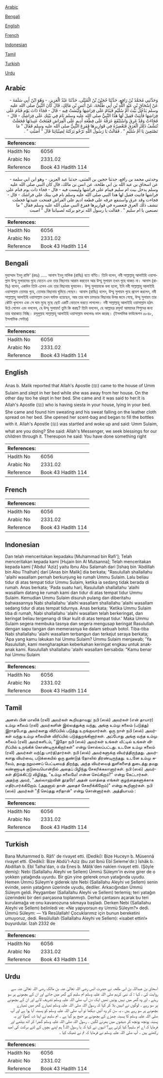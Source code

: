 [Arabic](#arabic)

[Bengali](#bengali)

[English](#english)

[French](#french)

[Indonesian](#indonesian)

[Tamil](#tamil)

[Turkish](#turkish)

[Urdu](#urdu)

## Arabic


<div dir="rtl" lang="ar" style={{fontSize:'larger',backgroundColor:'#f8f9fa',padding:20}}>
وَحَدَّثَنِي مُحَمَّدُ بْنُ رَافِعٍ، حَدَّثَنَا حُجَيْنُ بْنُ الْمُثَنَّى، حَدَّثَنَا عَبْدُ الْعَزِيزِ، - وَهُوَ ابْنُ أَبِي سَلَمَةَ - عَنْ إِسْحَاقَ بْنِ عَبْدِ اللَّهِ بْنِ أَبِي طَلْحَةَ، عَنْ أَنَسِ بْنِ مَالِكٍ، قَالَ كَانَ النَّبِيُّ صلى الله عليه وسلم يَدْخُلُ بَيْتَ أُمِّ سُلَيْمٍ فَيَنَامُ عَلَى فِرَاشِهَا وَلَيْسَتْ فِيهِ - قَالَ - فَجَاءَ ذَاتَ يَوْمٍ فَنَامَ عَلَى فِرَاشِهَا فَأُتِيَتْ فَقِيلَ لَهَا هَذَا النَّبِيُّ صلى الله عليه وسلم نَامَ فِي بَيْتِكِ عَلَى فِرَاشِكِ - قَالَ - فَجَاءَتْ وَقَدْ عَرِقَ وَاسْتَنْقَعَ عَرَقُهُ عَلَى قِطْعَةِ أَدِيمٍ عَلَى الْفِرَاشِ فَفَتَحَتْ عَتِيدَتَهَا فَجَعَلَتْ تُنَشِّفُ ذَلِكَ الْعَرَقَ فَتَعْصِرُهُ فِي قَوَارِيرِهَا فَفَزِعَ النَّبِيُّ صلى الله عليه وسلم فَقَالَ ‏"‏ مَا تَصْنَعِينَ يَا أُمَّ سُلَيْمٍ ‏"‏ ‏.‏ فَقَالَتْ يَا رَسُولَ اللَّهِ نَرْجُو بَرَكَتَهُ لِصِبْيَانِنَا قَالَ ‏"‏ أَصَبْتِ ‏"‏ ‏.‏
</div>
<div style={{backgroundColor:'#f8f9fa',padding:20, marginBottom: 10}}><table> <thead> <tr> <th>References:</th> <th></th> </tr> </thead> <tbody><tr><td>Hadith No</td><td>6056</td></tr><tr><td>Arabic No</td><td>2331.02</td></tr><tr><td>Reference</td><td>Book 43 Hadith 114</td></tr></tbody></table></div>


<div dir="rtl" lang="ar" style={{fontSize:'larger',backgroundColor:'#f8f9fa',padding:20}}>
وحدثني محمد بن رافع، حدثنا حجين بن المثنى، حدثنا عبد العزيز، - وهو ابن ابي سلمة - عن اسحاق بن عبد الله بن ابي طلحة، عن انس بن مالك، قال كان النبي صلى الله عليه وسلم يدخل بيت ام سليم فينام على فراشها وليست فيه - قال - فجاء ذات يوم فنام على فراشها فاتيت فقيل لها هذا النبي صلى الله عليه وسلم نام في بيتك على فراشك - قال - فجاءت وقد عرق واستنقع عرقه على قطعة اديم على الفراش ففتحت عتيدتها فجعلت تنشف ذلك العرق فتعصره في قواريرها ففزع النبي صلى الله عليه وسلم فقال " ما تصنعين يا ام سليم " . فقالت يا رسول الله نرجو بركته لصبياننا قال " اصبت
</div>
<div style={{backgroundColor:'#f8f9fa',padding:20, marginBottom: 10}}><table> <thead> <tr> <th>References:</th> <th></th> </tr> </thead> <tbody><tr><td>Hadith No</td><td>6056</td></tr><tr><td>Arabic No</td><td>2331.02</td></tr><tr><td>Reference</td><td>Book 43 Hadith 114</td></tr></tbody></table></div>

## Bengali


<div dir="ltr" lang="bn" style={{fontSize:'larger',backgroundColor:'#f8f9fa',padding:20}}>
মুহাম্মাদ ইবনু রাফি' (রহঃ) ..... আনাস ইবনু মালিক (রাযিঃ) হতে বর্ণিত। তিনি বলেন, নবী সাল্লাল্লাহু আলাইহি ওয়াসাল্লাম উম্মু সুলায়মের গৃহে যেতেন এবং তার বিছানায় আরাম করতেন আর উম্মু সুলায়ম তখন গৃহে থাকত না। আনাস (রাযিঃ) বলেন, একদিন তিনি এলেন এবং তার বিছানায় ঘুমালেন। উম্মু সুলায়মকে বলা হলো, ইনি নবী সাল্লাল্লাহু আলাইহি ওয়াসাল্লাম তোমার গৃহে, তোমার বিছানায় ঘুমিয়ে গেছেন। আনাস (রাযিঃ) বলেন, উম্মু সুলায়ম গৃহে প্রবেশ করলেন, নবী সাল্লাল্লাহু আলাইহি ওয়াসাল্লাম তখন ঘর্মাক্ত হয়েছেন, আর তার ঘাম চামড়ার বিছানার উপর জমে গেছে, উম্মু সুলায়ম তার কৌটা খুললেন এবং সে ঘাম মুছে মুছে ছোট একটি বোতলে ভরতে লাগলেন। নবী সাল্লাল্লাহু আলাইহি ওয়াসাল্লাম হঠাৎ উঠে গেলেন এবং বললেন, হে উম্মু সুলায়ম! তুমি কি করছ? তিনি বললেন, হে আল্লাহর রসূল! আমাদের শিশুদের জন্য তার বারাকাত নিচ্ছি। রসূলুল্লাহ সাল্লাল্লাহু আলাইহি ওয়াসাল্লাম বললেনঃ ভাল করেছ। (ইসলামিক ফাউন্ডেশন ৫৮৪৮, ইসলামিক সেন্টার)
</div>
<div style={{backgroundColor:'#f8f9fa',padding:20, marginBottom: 10}}><table> <thead> <tr> <th>References:</th> <th></th> </tr> </thead> <tbody><tr><td>Hadith No</td><td>6056</td></tr><tr><td>Arabic No</td><td>2331.02</td></tr><tr><td>Reference</td><td>Book 43 Hadith 114</td></tr></tbody></table></div>

## English


<div dir="ltr" lang="en" style={{fontSize:'larger',backgroundColor:'#f8f9fa',padding:20}}>
Anas b. Malik reported that Allah's Apostle (ﷺ) came to the house of Umm Sulaim and slept in her bed while she was away from her house. On the other day too he slept in her bed. She came and it was said to her:It is Allah's Apostle (ﷺ) who is having siesta in your house, lying in your bed. She came and found him sweating and his sweat falling on the leather cloth spread on her bed. She opened her scent-bag and began to fill the bottles with it. Allah's Apostle (ﷺ) was startled and woke up and said: Umm Sulaim, what are you doing? She said: Allah's Messenger, we seek blessings for our children through it. Thereupon he said: You have done something right
</div>
<div style={{backgroundColor:'#f8f9fa',padding:20, marginBottom: 10}}><table> <thead> <tr> <th>References:</th> <th></th> </tr> </thead> <tbody><tr><td>Hadith No</td><td>6056</td></tr><tr><td>Arabic No</td><td>2331.02</td></tr><tr><td>Reference</td><td>Book 43 Hadith 114</td></tr></tbody></table></div>

## French


<div dir="ltr" lang="fr" style={{fontSize:'larger',backgroundColor:'#f8f9fa',padding:20}}>

</div>
<div style={{backgroundColor:'#f8f9fa',padding:20, marginBottom: 10}}><table> <thead> <tr> <th>References:</th> <th></th> </tr> </thead> <tbody><tr><td>Hadith No</td><td>6056</td></tr><tr><td>Arabic No</td><td>2331.02</td></tr><tr><td>Reference</td><td>Book 43 Hadith 114</td></tr></tbody></table></div>

## Indonesian


<div dir="ltr" lang="id" style={{fontSize:'larger',backgroundColor:'#f8f9fa',padding:20}}>
Dan telah menceritakan kepadaku [Muhammad bin Rafi']; Telah menceritakan kepada kami [Hujain bin Al Mutsanna]; Telah menceritakan kepada kami ['Abdul 'Aziz] yaitu Ibnu Abu Salamah dari [Ishaq bin 'Abdillah bin Abu Thalhah] dari [Anas bin Malik] dia berkata; "Rasulullah shallallahu 'alaihi wasallam pernah berkunjung ke rumah Ummu Sulaim. Lalu beliau tidur di atas tempat tidur Ummu Sulaim, ketika ia sedang tidak berada di rumah. Anas berkata; 'Pada suatu hari, Rasulullah shallallahu 'alaihi wasallam datang ke rumah kami dan tidur di atas tempat tidur Ummu Sulaim. Kemudian Ummu Sulaim disuruh pulang dan diberitahu bahwasannya Nabi shallallahu 'alaihi wasallam shallallahu 'alaihi wasallam sedang tidur di atas tempat tidurnya. Anas berkata; 'Ketika Ummu Sulaim tiba di rumah, Nabi shallallahu 'alaihi wasallam telah berkeringat, dan keringat beliau tergenang di tikar kulit di atas tempat tidur.' Maka Ummu Sulaim segera membuka tasnya dan segera mengusap keringat Rasulullah dengan sapu tangan dan memerasnya ke dalam sebuah botol. Tiba-tiba Nabi shallallahu 'alaihi wasallam terbangun dan terkejut seraya berkata; 'Apa yang kamu lakukan hai Ummu Sulaim? Ummu Sulaim menjawab; 'Ya Rasulullah, kami mengharapkan keberkahan keringat engkau untuk anak-anak kami. Rasulullah shallallahu 'alaihi wasallam bersabda: "Kamu benar hai Ummu Sulaim
</div>
<div style={{backgroundColor:'#f8f9fa',padding:20, marginBottom: 10}}><table> <thead> <tr> <th>References:</th> <th></th> </tr> </thead> <tbody><tr><td>Hadith No</td><td>6056</td></tr><tr><td>Arabic No</td><td>2331.02</td></tr><tr><td>Reference</td><td>Book 43 Hadith 114</td></tr></tbody></table></div>

## Tamil


<div dir="ltr" lang="ta" style={{fontSize:'larger',backgroundColor:'#f8f9fa',padding:20}}>
அனஸ் பின் மாலிக் (ரலி) அவர்கள் கூறியதாவது: நபி (ஸல்) அவர்கள் (என் தாயார்) உம்மு சுலைம் (ரலி) அவர்களின் இல்லத்துக்கு வந்து, அங்கு உம்மு சுலைம் (படுத்து) இராதபோது அவர்களது விரிப்பில் படுத்து உறங்குவார்கள். ஒரு நாள் நபி (ஸல்) அவர்கள் வந்து உம்மு சுலைமின் விரிப்பில் படுத்துறங்கினார்கள். அப்போது அங்கு வந்த உம்மு சுலைம் (ரலி) அவர்களிடம், "இதோ நபி (ஸல்) அவர்கள் உங்கள் வீட்டில் உங்கள் விரிப்பில் உறங்கிக் கொண்டிருக்கிறார்கள்" என்று சொல்லப்பட்டது. உடனே உம்மு சுலைம் (ரலி) அவர்கள் வந்(து பார்த்)தார்கள். நபி (ஸல்) அவர்களுக்கு வியர்த்திருந்தது. அவர்களது வியர்வை, படுக்கையில் ஒரு துண்டுத் தோலில் திரண்டிருந்தது. உடனே உம்மு சுலைம், தமது நறுமணப் பெட்டியைத் திறந்து, அந்த வியர்வைத் துளிகளைத் துடைத்து தமது கண்ணாடிக் குடுவையொன்றில் அதைப் பிழிந்து சேகரிக்கலானார்கள். நபி (ஸல்) அவர்கள் திடுக்கிட்டு விழித்து, "உம்மு சுலைமே! என்ன செய்கிறாய்?" என்று கேட்டார்கள். அதற்கு அவர், "அல்லாஹ்வின் தூதரே! அதன் வளத்தை எங்கள் குழந்தைகளுக்காக எதிர்பார்க்கிறோம். (அதனால் தான் அதைச் சேகரிக்கிறோம்)" என்று கூறினார்கள். நபி (ஸல்) அவர்கள் "நீ செய்தது சரிதான்" என்று சொன்னார்கள். அத்தியாயம் :
</div>
<div style={{backgroundColor:'#f8f9fa',padding:20, marginBottom: 10}}><table> <thead> <tr> <th>References:</th> <th></th> </tr> </thead> <tbody><tr><td>Hadith No</td><td>6056</td></tr><tr><td>Arabic No</td><td>2331.02</td></tr><tr><td>Reference</td><td>Book 43 Hadith 114</td></tr></tbody></table></div>

## Turkish


<div dir="ltr" lang="tr" style={{fontSize:'larger',backgroundColor:'#f8f9fa',padding:20}}>
Bana Muhammed b. Râfi' de rivayet etti. (Dediki): Bize Huceyn b. Müsennâ rivayet etti. (Dediki): Bize Abdü'l-Aziz (bu zat îbnü Ebî Seleme'dir.) İshâk b. Abdillah b. Ebî Talha'dan, o da Enes b. Mâlik'den naklen rivayet etti. (Şöyle demiş): Nebi (Sallaîlahu Aleyhi ve Sellem) Ümmü Süleym'in evine girer de o yokken yatağında uyurdu. Bir gün yine gelerek onun yatağında uyudu. Hemen Ümmü Süleym'e giderek işte Nebi (Sallaîlahu Aleyhi ve Sellem) senin evinde, senin yatağının üzerinde uyudu, dediler. Arkacığından Ümmü Süleym geldi. Peygamber (Sallaîlahu Aleyhi ve Sellem) terlemiş; teri yatağın üzerindeki bir deri parçasına toplanmıştı. Derhal çantasını açarak bu teri kurulamağa ve onu kavanozuna sıkmaya başladı. Derken Nebi (Sallaîlahu Aleyhi ve Sellem) belinledi ve: «Ne yapıyorsun ey Ummü Süleym?» dedi. Ümmü Süleym: — Yâ Resûlallah! Çocuklarımız için bunun bereketini umuyoruz, dedi. ResûluIIah (Sallaîlahu Aleyhi ve Sellem): «isabet ettin!» buyurdular. İzah 2332 de
</div>
<div style={{backgroundColor:'#f8f9fa',padding:20, marginBottom: 10}}><table> <thead> <tr> <th>References:</th> <th></th> </tr> </thead> <tbody><tr><td>Hadith No</td><td>6056</td></tr><tr><td>Arabic No</td><td>2331.02</td></tr><tr><td>Reference</td><td>Book 43 Hadith 114</td></tr></tbody></table></div>

## Urdu


<div dir="rtl" lang="ur" style={{fontSize:'larger',backgroundColor:'#f8f9fa',padding:20}}>
اسحاق بن عبداللہ بن ابی طلحہ نے حضرت انس رضی اللہ تعالیٰ عنہ بن مالک رضی اللہ تعالیٰ عنہ سے روایت کی ، کہا : کہ نبی کریم صلی اللہ علیہ وسلم ام سلیم کے گھر میں جاتے اور ان کے بچھونے پر سو رہتے ، اور وہ گھر میں نہیں ہوتیں تھیں ایک دن آپ صلی اللہ علیہ وسلم تشریف لائے اور ان کے بچھونے پر سو رہے ۔ لوگوں نے انہیں بلا کر کہا کہ رسول اللہ صلی اللہ علیہ وسلم تمہارے گھر میں تمہارے بچھونے پر سو رہے ہیں ، یہ سن کر وہ آئیں دیکھا تو آپ صلی اللہ علیہ وسلم کو پسینہ آیا ہوا ہے اور آپ صلی اللہ علیہ وسلم کا پسینہ چمڑے کے بچھونے پر جمع ہو گیا ہے ۔ ام سلیم نے اپنا ڈبہ کھولا اور یہ پسینہ پونچھ پونچھ کر شیشوں میں بھرنے لگیں ۔ رسول اللہ صلی اللہ علیہ وسلم گھبرا کر اٹھ بیٹھے اور فرمایا کہ اے ام سلیم! کیا کرتی ہے؟ انہوں نے کہا کہ یا رسول اللہ! ہم اپنے بچوں کے لئے برکت کی امید رکھتے ہیں ۔ آپ صلی اللہ علیہ وسلم نے فرمایا کہ تم نے ٹھیک کیا ۔
</div>
<div style={{backgroundColor:'#f8f9fa',padding:20, marginBottom: 10}}><table> <thead> <tr> <th>References:</th> <th></th> </tr> </thead> <tbody><tr><td>Hadith No</td><td>6056</td></tr><tr><td>Arabic No</td><td>2331.02</td></tr><tr><td>Reference</td><td>Book 43 Hadith 114</td></tr></tbody></table></div>